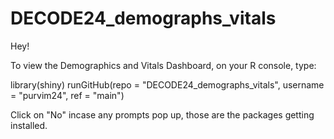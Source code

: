 # DECODE24_demographs_vitals

Hey!

To view the Demographics and Vitals Dashboard, on your R console, type:

library(shiny) 
runGitHub(repo = "DECODE24_demographs_vitals", username = "purvim24", ref = "main")

Click on "No" incase any prompts pop up, those are the packages getting installed.
